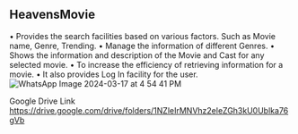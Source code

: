 ## HeavensMovie

•	Provides the search facilities based on various factors. Such as Movie name, Genre, Trending.
•	Manage the information of different Genres.
•	Shows the information and description of the Movie and Cast for any selected movie.
•	To increase the efficiency of retrieving information for a movie.
•	It also provides Log In facility for the user.
![WhatsApp Image 2024-03-17 at 4 54 41 PM](https://github.com/Deepanjali024/HeavensMovie/assets/96916103/38c8c2e5-6dd4-48c3-956a-b8c5a44f1ca2)



Google Drive Link
https://drive.google.com/drive/folders/1NZleIrMNVhz2eleZGh3kU0Ublka76gVb
